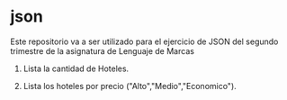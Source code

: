 # json
Este repositorio va a ser utilizado para el ejercicio de JSON del segundo
trimestre de la asignatura de Lenguaje de Marcas

1. Lista la cantidad de Hoteles.

2. Lista los hoteles por precio ("Alto","Medio","Economico").
